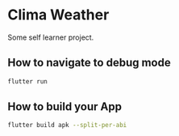 # Clima Weather

Some self learner project.

## How to navigate to debug mode

```sh
flutter run
```

## How to build your App

```sh
flutter build apk --split-per-abi
```